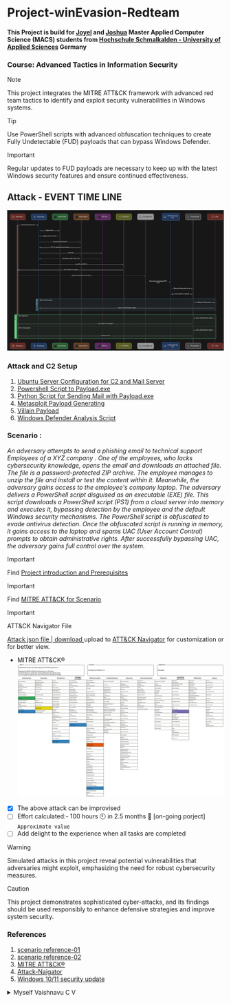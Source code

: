 # Project-winEvasion-Redteam
#### This Project is build for [Joyel](https://github.com/joyelpbiju) and  [Joshua](https://github.com/JOSHUAPBIJU) Master Applied Computer Science (MACS) students from [Hochschule Schmalkalden - University of Applied Sciences](https://www.hs-schmalkalden.de/en/) Germany 
### Course: Advanced Tactics in Information Security 

> [!NOTE]
> This project integrates the MITRE ATT&CK framework with advanced red team tactics to identify and exploit security vulnerabilities in Windows systems.

> [!TIP]
> Use PowerShell scripts with advanced obfuscation techniques to create Fully Undetectable (FUD) payloads that can bypass Windows Defender.

> [!IMPORTANT]
> Regular updates to FUD payloads are necessary to keep up with the latest Windows security features and ensure continued effectiveness.

## Attack - EVENT TIME LINE

![Att&ck Time Line](https://raw.githubusercontent.com/vaishnavucv/Project-winEvasion-Redteam/main/Resource/attack-time-line.png)

### Attack and C2 Setup 
  1. [Ubuntu Server Configuration for C2 and Mail Server](https://github.com/vaishnavucv/Project-winEvasion-Redteam/blob/main/Resource/ubuntu-server-config-for-c2%26mail-server.md)
  2. [Powershell Script to Payload.exe](https://github.com/vaishnavucv/Project-winEvasion-Redteam/blob/main/Resource/powershell-script-2-exe.md)
  3. [Python Script for Sending Mail with Payload.exe](https://github.com/vaishnavucv/Project-winEvasion-Redteam/blob/main/Resource/mail-seding-python-script.md)
  4. [Metasploit Payload Generating](https://github.com/vaishnavucv/Project-winEvasion-Redteam/blob/main/Resource/metasploit-payload-gen-step.md)
  5. [Villain Payload](https://github.com/vaishnavucv/Project-winEvasion-Redteam/blob/main/Resource/Villain-payload-gen-step.md)
  6. [Windows Defender Analysis Script](https://github.com/vaishnavucv/Project-winEvasion-Redteam/blob/main/Resource/WindowsDefender-script.md)

### Scenario :
_An adversary attempts to send a phishing email to technical support Employees of a XYZ company . One of the employees, who lacks cybersecurity knowledge, opens the email and downloads an attached file. The file is a password-protected ZIP archive. The employee manages to unzip the file and install or test the content within it.
Meanwhile, the adversary gains access to the employee's company laptop. The adversary delivers a PowerShell script disguised as an executable (EXE) file. This script downloads a PowerShell script (PS1) from a cloud server into memory and executes it, bypassing detection by the employee and the default Windows security mechanisms.
The PowerShell script is obfuscated to evade antivirus detection. Once the obfuscated script is running in memory, it gains access to the laptop and spams UAC (User Account Control) prompts to obtain administrative rights. After successfully bypassing UAC, the adversary gains full control over the system._

> [!IMPORTANT]
> Find [Project introduction and Prerequisites](https://github.com/vaishnavucv/Project-winEvasion-Redteam/tree/main/Project-Files)

> [!IMPORTANT]
> Find [MITRE ATT&CK for Scenario](https://github.com/vaishnavucv/Project-winEvasion-Redteam/tree/main/MITRE%20ATT&CK)

> [!IMPORTANT]
> ATT&CK Navigator File

[Attack json file | download ](https://raw.githubusercontent.com/vaishnavucv/Project-winEvasion-Redteam/main/Resource/adversary_tactics_and_techniques_for_hacking_win11-10_using_phishing_scenario.json) upload to [ATT&CK Navigator](https://mitre-attack.github.io/attack-navigator/) for customization or for better view.

+ MITRE ATT&CK®
![MITRE ATT&CK®](https://raw.githubusercontent.com/vaishnavucv/Project-winEvasion-Redteam/d964b8e74194f45dbec1982d6abb2ab59e2c0ec2/Resource/Adversary_Tactics_and_Techniques_for_Phishing_Scenario(3).svg)

- [x] The above attack can be improvised 
- [ ] Effort calculated:- 100 hours 🕙 in 2.5 months 📆 [on-going porject] 	`Approximate value`
- [ ] Add delight to the experience when all tasks are completed

> [!WARNING]
> Simulated attacks in this project reveal potential vulnerabilities that adversaries might exploit, emphasizing the need for robust cybersecurity measures.

> [!CAUTION]
> This project demonstrates sophisticated cyber-attacks, and its findings should be used responsibly to enhance defensive strategies and improve system security.

### **References**

  1. [scenario reference-01](https://www.techopedia.com/antivirus/antivirus-statistics)
  2. [scenario reference-02](https://www.malwarebytes.com/blog/news/2020/10/work-devices-for-personal-use)
  3. [MITRE ATT&CK®](https://attack.mitre.org/)
  4. [Attack-Naigator](https://mitre-attack.github.io/attack-navigator/)
  5. [Windows 10/11 security update](https://techcommunity.microsoft.com/t5/windows-servicing/updates-so-often/m-p/39526)

<details>
  <summary>Myself Vaishnavu C V</summary>
  
  >> https://www.linkedin.com/in/vaishnavucv/

  >> https://www.instagram.com/hack_with_vyshu/

</details>